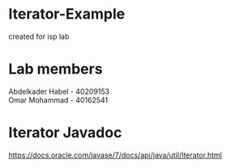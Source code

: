 # Iterator-Example
created for isp lab

# Lab members
Abdelkader Habel - 40209153  
Omar Mohammad - 40162541

# Iterator Javadoc
https://docs.oracle.com/javase/7/docs/api/java/util/Iterator.html
